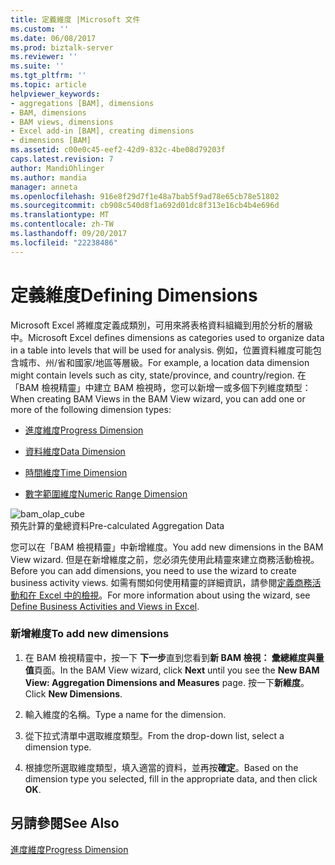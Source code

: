 ```yaml
---
title: 定義維度 |Microsoft 文件
ms.custom: ''
ms.date: 06/08/2017
ms.prod: biztalk-server
ms.reviewer: ''
ms.suite: ''
ms.tgt_pltfrm: ''
ms.topic: article
helpviewer_keywords:
- aggregations [BAM], dimensions
- BAM, dimensions
- BAM views, dimensions
- Excel add-in [BAM], creating dimensions
- dimensions [BAM]
ms.assetid: c00e0c45-eef2-42d9-832c-4be08d79203f
caps.latest.revision: 7
author: MandiOhlinger
ms.author: mandia
manager: anneta
ms.openlocfilehash: 916e8f29d7f1e48a7bab5f9ad78e65cb78e51802
ms.sourcegitcommit: cb908c540d8f1a692d01dc8f313e16cb4b4e696d
ms.translationtype: MT
ms.contentlocale: zh-TW
ms.lasthandoff: 09/20/2017
ms.locfileid: "22238486"
---
```

# <a name="defining-dimensions"></a><span data-ttu-id="e0a7b-102">定義維度</span><span class="sxs-lookup"><span data-stu-id="e0a7b-102">Defining Dimensions</span></span>
<span data-ttu-id="e0a7b-103">Microsoft Excel 將維度定義成類別，可用來將表格資料組織到用於分析的層級中。</span><span class="sxs-lookup"><span data-stu-id="e0a7b-103">Microsoft Excel defines dimensions as categories used to organize data in a table into levels that will be used for analysis.</span></span> <span data-ttu-id="e0a7b-104">例如，位置資料維度可能包含城市、州/省和國家/地區等層級。</span><span class="sxs-lookup"><span data-stu-id="e0a7b-104">For example, a location data dimension might contain levels such as city, state/province, and country/region.</span></span> <span data-ttu-id="e0a7b-105">在「BAM 檢視精靈」中建立 BAM 檢視時，您可以新增一或多個下列維度類型：</span><span class="sxs-lookup"><span data-stu-id="e0a7b-105">When creating BAM Views in the BAM View wizard, you can add one or more of the following dimension types:</span></span>  
  
-   [<span data-ttu-id="e0a7b-106">進度維度</span><span class="sxs-lookup"><span data-stu-id="e0a7b-106">Progress Dimension</span></span>](../core/progress-dimension.md)  
  
-   [<span data-ttu-id="e0a7b-107">資料維度</span><span class="sxs-lookup"><span data-stu-id="e0a7b-107">Data Dimension</span></span>](../core/data-dimension.md)  
  
-   [<span data-ttu-id="e0a7b-108">時間維度</span><span class="sxs-lookup"><span data-stu-id="e0a7b-108">Time Dimension</span></span>](../core/time-dimension.md)  
  
-   [<span data-ttu-id="e0a7b-109">數字範圍維度</span><span class="sxs-lookup"><span data-stu-id="e0a7b-109">Numeric Range Dimension</span></span>](../core/numeric-range-dimension.md)  
  
 ![](../core/media/bam-olap-cube.gif "bam_olap_cube")  
<span data-ttu-id="e0a7b-110">預先計算的彙總資料</span><span class="sxs-lookup"><span data-stu-id="e0a7b-110">Pre-calculated Aggregation Data</span></span>  
  
 <span data-ttu-id="e0a7b-111">您可以在「BAM 檢視精靈」中新增維度。</span><span class="sxs-lookup"><span data-stu-id="e0a7b-111">You add new dimensions in the BAM View wizard.</span></span> <span data-ttu-id="e0a7b-112">但是在新增維度之前，您必須先使用此精靈來建立商務活動檢視。</span><span class="sxs-lookup"><span data-stu-id="e0a7b-112">Before you can add dimensions, you need to use the wizard to create business activity views.</span></span> <span data-ttu-id="e0a7b-113">如需有關如何使用精靈的詳細資訊，請參閱[定義商務活動和在 Excel 中的檢視](../core/defining-business-activities-and-views-in-excel.md)。</span><span class="sxs-lookup"><span data-stu-id="e0a7b-113">For more information about using the wizard, see [Define Business Activities and Views in Excel](../core/defining-business-activities-and-views-in-excel.md).</span></span>  
  
### <a name="to-add-new-dimensions"></a><span data-ttu-id="e0a7b-114">新增維度</span><span class="sxs-lookup"><span data-stu-id="e0a7b-114">To add new dimensions</span></span>  
  
1.  <span data-ttu-id="e0a7b-115">在 BAM 檢視精靈中，按一下 **下一步**直到您看到**新 BAM 檢視： 彙總維度與量值**頁面。</span><span class="sxs-lookup"><span data-stu-id="e0a7b-115">In the BAM View wizard, click **Next** until you see the **New BAM View: Aggregation Dimensions and Measures** page.</span></span> <span data-ttu-id="e0a7b-116">按一下**新維度**。</span><span class="sxs-lookup"><span data-stu-id="e0a7b-116">Click **New Dimensions**.</span></span>  
  
2.  <span data-ttu-id="e0a7b-117">輸入維度的名稱。</span><span class="sxs-lookup"><span data-stu-id="e0a7b-117">Type a name for the dimension.</span></span>  
  
3.  <span data-ttu-id="e0a7b-118">從下拉式清單中選取維度類型。</span><span class="sxs-lookup"><span data-stu-id="e0a7b-118">From the drop-down list, select a dimension type.</span></span>  
  
4.  <span data-ttu-id="e0a7b-119">根據您所選取維度類型，填入適當的資料，並再按**確定**。</span><span class="sxs-lookup"><span data-stu-id="e0a7b-119">Based on the dimension type you selected, fill in the appropriate data, and then click **OK**.</span></span>  
  
## <a name="see-also"></a><span data-ttu-id="e0a7b-120">另請參閱</span><span class="sxs-lookup"><span data-stu-id="e0a7b-120">See Also</span></span>  
 [<span data-ttu-id="e0a7b-121">進度維度</span><span class="sxs-lookup"><span data-stu-id="e0a7b-121">Progress Dimension</span></span>](../core/progress-dimension.md)